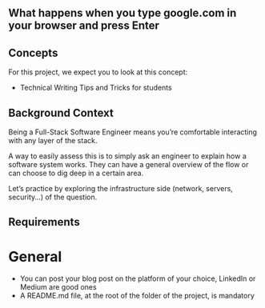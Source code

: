 ## What happens when you type google.com in your browser and press Enter
## Concepts
For this project, we expect you to look at this concept:

- Technical Writing Tips and Tricks for students
## Background Context
Being a Full-Stack Software Engineer means you’re comfortable interacting with any layer of the stack.

A way to easily assess this is to simply ask an engineer to explain how a software system works. They can have a general overview of the flow or can choose to dig deep in a certain area.

Let’s practice by exploring the infrastructure side (network, servers, security…) of the question.



## Requirements
# General
- You can post your blog post on the platform of your choice, LinkedIn or Medium are good ones
- A README.md file, at the root of the folder of the project, is mandatory
